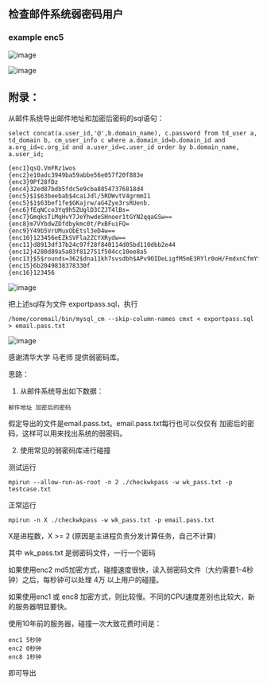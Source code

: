 

## 检查邮件系统弱密码用户

### example enc5
![image](https://user-images.githubusercontent.com/16593068/215650849-6ad458ba-820c-40e5-88fe-832a62cbdb2a.png)


![image](https://user-images.githubusercontent.com/16593068/212266899-1bf598db-93a8-49bf-beb7-19074177afda.png)


## 附录：

从邮件系统导出邮件地址和加密后密码的sql语句：

```
select concat(a.user_id,'@',b.domain_name), c.password from td_user a, td_domain b, cm_user_info c where a.domain_id=b.domain_id and a.org_id=c.org_id and a.user_id=c.user_id order by b.domain_name, a.user_id;
```

```
{enc1}qsQ.VmFRz1wos
{enc2}e10adc3949ba59abbe56e057f20f883e
{enc3}9Pf28fDz
{enc4}32ed87bdb5fdc5e9cba88547376818d4
{enc5}$1$63beebab$4caiJdl/5RDWvtV4grmmI1
{enc5}$1$63bef1fe$GKajrw/aG4Zye3rsRUenb.
{enc6}fEqNCco3Yq9h5ZUglD3CZJT4lBs=
{enc7}GmqksTiMqHvY7JeYhwdeSHnoer1tGYN2qqaGSw==
{enc8}m7VYbdwZDfdbykmc0t/PxBFuiFQ=
{enc9}Y49b5VrUMuxObEtsl3eD4w==
{enc10}123456eEZkSVFla2ZCYXRydw==
{enc11}d8913df37b24c97f28f840114d05bd110dbb2e44
{enc12}4280d89a5a03f812751f504cc10ee8a5
{enc13}$5$rounds=362$dna11kh7svsdbh$APv9OIDeLigfM5mE3RYlr0oH/FmdxnCfmYfeBqdm9o8
{enc15}6b2049838378330f
{enc16}123456
```
![image](https://user-images.githubusercontent.com/16593068/212266463-7688ded5-4fe2-4cd9-9d7d-71595f6489b8.png)


把上述sql存为文件 exportpass.sql，执行
```
/home/coremail/bin/mysql_cm --skip-column-names cmxt < exportpass.sql > email.pass.txt
```

![image](https://user-images.githubusercontent.com/16593068/211709925-637fe306-5b27-4ee5-9765-e1db64b11178.png)


感谢清华大学 马老师 提供弱密码库。

思路：

1. 从邮件系统导出如下数据：
```
邮件地址 加密后的密码
```
假定导出的文件是email.pass.txt。email.pass.txt每行也可以仅仅有 加密后的密码，这样可以用来找出系统的弱密码。


2. 使用常见的弱密码库进行碰撞

测试运行
```
mpirun --allow-run-as-root -n 2 ./checkwkpass -w wk_pass.txt -p testcase.txt
```

正常运行
```
mpirun -n X ./checkwkpass -w wk_pass.txt -p email.pass.txt
```
X是进程数，X >= 2 (原因是主进程负责分发计算任务，自己不计算)

其中 wk_pass.txt 是弱密码文件，一行一个密码

如果使用enc2 md5加密方式，碰撞速度很快，读入弱密码文件（大约需要1-4秒钟）之后，每秒钟可以处理 4万 以上用户的碰撞。

如果使用enc1 或 enc8 加密方式，则比较慢。不同的CPU速度差别也比较大，新的服务器明显要快。

使用10年前的服务器，碰撞一次大致花费时间是：
```
enc1 5秒钟
enc2 0秒钟
enc8 1秒钟
```


即可导出
